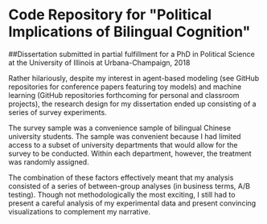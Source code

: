 # Code Repository for "Political Implications of Bilingual Cognition"
##Dissertation submitted in partial fulfillment for a PhD in Political Science at the University of Illinois at Urbana-Champaign, 2018

Rather hilariously, despite my interest in agent-based modeling (see GitHub repositories for conference papers featuring toy models) and machine learning (GitHub repositories forthcoming for personal and classroom projects), the research design for my dissertation ended up consisting of a series of survey experiments. 

The survey sample was a convenience sample of bilingual Chinese university students. The sample was convenient because I had limited access to a subset of university departments that would allow for the survey to be conducted.  Within each department, however, the treatment was randomly assigned.

The combination of these factors effectively meant that my analysis consisted of a series of between-group analyses (in business terms, A/B testing). Though not methodologically the most exciting, I still had to present a careful analysis of my experimental data and present convincing visualizations to complement my narrative. 
